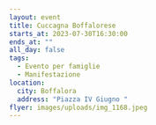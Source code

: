 ```yaml
---
layout: event
title: Cuccagna Boffalorese
starts_at: 2023-07-30T16:30:00
ends_at: ""
all_day: false
tags:
  - Evento per famiglie
  - Manifestazione
location:
  city: Boffalora
  address: "Piazza IV Giugno "
flyer: images/uploads/img_1168.jpeg
---
```

